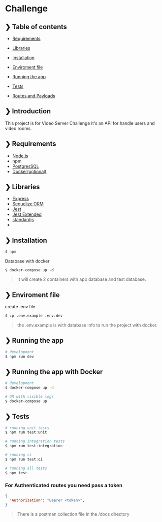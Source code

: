 # Challenge
## ❯ Table of contents

- [Requirements](#-requirements)
- [Libraries](#-libraries)
- [Installation](#-installation)
- [Enviroment file](#-environment-file)
- [Running the app](#-running-the-app)
- [Tests](#-tests)

- [Routes and Payloads](#-routes-and-payloads)

## ❯ Introduction

This project is for Video Server Challenge
It's an API for handle users and video rooms.

## ❯ Requirements

- [Node.js](https://nodejs.org/en/)
- npm
- [PostgresSQL](https://www.postgresql.org/download/)
- [Docker(optional)](https://docs.docker.com/get-docker/)

## ❯ Libraries
- [Express](https://expressjs.com/)
- [Sequelize ORM](https://sequelize.org/)
- [Jest](https://expressjs.com/)
- [Jest Extended](https://github.com/jest-community/jest-extended)
- [standardjs](https://standardjs.com/)
-

## ❯ Installation

```bash
$ npm
```

Database with docker

```
$ docker-compose up -d
```
> It will create 2 containers with app database and test database.

## ❯ Enviroment file

create .env file
```bash
$ cp .env.example .env.dev
```
> the .env.example is with database info to run the project with docker.
## ❯ Running the app

```bash
# development
$ npm run dev
```
## ❯ Running the app with Docker
```bash
# development
$ docker-compose up -d

# OR with visible logs
$ docker-compose up
```



## ❯ Tests

```bash
# running unit tests
$ npm run test:unit

# running integration tests
$ npm run test:integration

# running ci
$ npm run test:ci

# running all tests
$ npm test
```

### For Authenticated routes you need pass a token

```json
{
  "Authorization": "Bearer <token>",
}
```

> There is a postman collection file in the /docs directory



